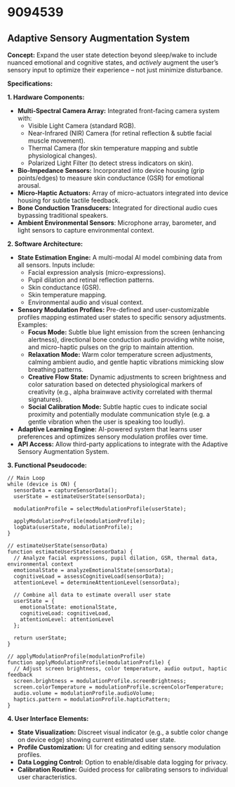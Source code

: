 # 9094539

## Adaptive Sensory Augmentation System

**Concept:** Expand the user state detection beyond sleep/wake to include nuanced emotional and cognitive states, and *actively* augment the user’s sensory input to optimize their experience – not just minimize disturbance.

**Specifications:**

**1. Hardware Components:**

*   **Multi-Spectral Camera Array:** Integrated front-facing camera system with:
    *   Visible Light Camera (standard RGB).
    *   Near-Infrared (NIR) Camera (for retinal reflection & subtle facial muscle movement).
    *   Thermal Camera (for skin temperature mapping and subtle physiological changes).
    *   Polarized Light Filter (to detect stress indicators on skin).
*   **Bio-Impedance Sensors:** Incorporated into device housing (grip points/edges) to measure skin conductance (GSR) for emotional arousal.
*   **Micro-Haptic Actuators:** Array of micro-actuators integrated into device housing for subtle tactile feedback.
*   **Bone Conduction Transducers:** Integrated for directional audio cues bypassing traditional speakers.
*   **Ambient Environmental Sensors**: Microphone array, barometer, and light sensors to capture environmental context.

**2. Software Architecture:**

*   **State Estimation Engine:** A multi-modal AI model combining data from all sensors. Inputs include:
    *   Facial expression analysis (micro-expressions).
    *   Pupil dilation and retinal reflection patterns.
    *   Skin conductance (GSR).
    *   Skin temperature mapping.
    *   Environmental audio and visual context.
*   **Sensory Modulation Profiles:** Pre-defined and user-customizable profiles mapping estimated user states to specific sensory adjustments. Examples:
    *   **Focus Mode:**  Subtle blue light emission from the screen (enhancing alertness), directional bone conduction audio providing white noise, and micro-haptic pulses on the grip to maintain attention.
    *   **Relaxation Mode:** Warm color temperature screen adjustments, calming ambient audio, and gentle haptic vibrations mimicking slow breathing patterns.
    *   **Creative Flow State:** Dynamic adjustments to screen brightness and color saturation based on detected physiological markers of creativity (e.g., alpha brainwave activity correlated with thermal signatures).
    *    **Social Calibration Mode:** Subtle haptic cues to indicate social proximity and potentially modulate communication style (e.g. a gentle vibration when the user is speaking too loudly).
*   **Adaptive Learning Engine:** AI-powered system that learns user preferences and optimizes sensory modulation profiles over time.
*   **API Access:** Allow third-party applications to integrate with the Adaptive Sensory Augmentation System.

**3. Functional Pseudocode:**

```
// Main Loop
while (device is ON) {
  sensorData = captureSensorData();
  userState = estimateUserState(sensorData);

  modulationProfile = selectModulationProfile(userState);

  applyModulationProfile(modulationProfile);
  logData(userState, modulationProfile);
}

// estimateUserState(sensorData)
function estimateUserState(sensorData) {
  // Analyze facial expressions, pupil dilation, GSR, thermal data, environmental context
  emotionalState = analyzeEmotionalState(sensorData);
  cognitiveLoad = assessCognitiveLoad(sensorData);
  attentionLevel = determineAttentionLevel(sensorData);

  // Combine all data to estimate overall user state
  userState = {
    emotionalState: emotionalState,
    cognitiveLoad: cognitiveLoad,
    attentionLevel: attentionLevel
  };

  return userState;
}

// applyModulationProfile(modulationProfile)
function applyModulationProfile(modulationProfile) {
  // Adjust screen brightness, color temperature, audio output, haptic feedback
  screen.brightness = modulationProfile.screenBrightness;
  screen.colorTemperature = modulationProfile.screenColorTemperature;
  audio.volume = modulationProfile.audioVolume;
  haptics.pattern = modulationProfile.hapticPattern;
}
```

**4. User Interface Elements:**

*   **State Visualization:** Discreet visual indicator (e.g., a subtle color change on device edge) showing current estimated user state.
*   **Profile Customization:**  UI for creating and editing sensory modulation profiles.
*   **Data Logging Control:** Option to enable/disable data logging for privacy.
*   **Calibration Routine:** Guided process for calibrating sensors to individual user characteristics.